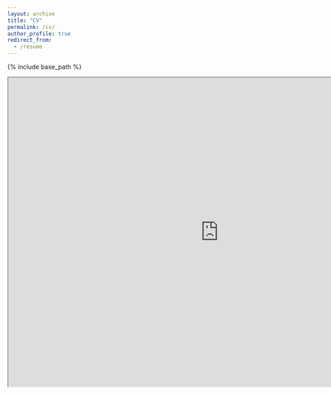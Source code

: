 ```yaml
---
layout: archive
title: "CV"
permalink: /cv/
author_profile: true
redirect_from:
  - /resume
---
```

{% include base_path %}

<iframe src="https://shubhammawa.github.io/files/Shubham_Mawa_Resume_2022.pdf" width="950" height="700" align="middle"></iframe>
